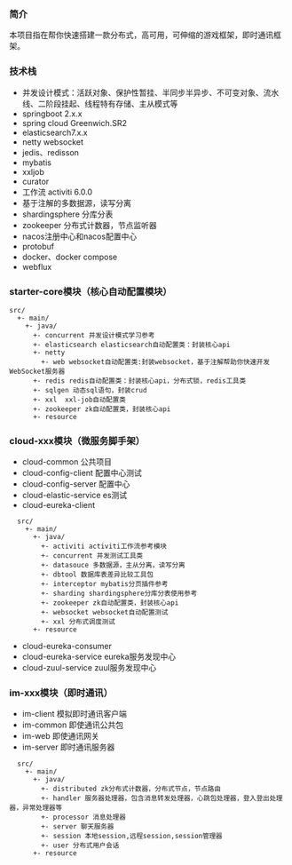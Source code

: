 ### 简介
本项目指在帮你快速搭建一款分布式，高可用，可伸缩的游戏框架，即时通讯框架。

### 技术栈
- 并发设计模式：活跃对象、保护性暂挂、半同步半异步、不可变对象、流水线、二阶段挂起、线程特有存储、主从模式等
- springboot 2.x.x 
- spring cloud Greenwich.SR2 
- elasticsearch7.x.x
- netty websocket
- jedis、redisson
- mybatis
- xxljob
- curator
- 工作流 activiti 6.0.0
- 基于注解的多数据源，读写分离
- shardingsphere 分库分表
- zookeeper 分布式计数器，节点监听器
- nacos注册中心和nacos配置中心
- protobuf
- docker、docker compose
- webflux

### starter-core模块（核心自动配置模块）
```
src/
  +- main/
    +- java/
      +- concurrent 并发设计模式学习参考
      +- elasticsearch elasticsearch自动配置类：封装核心api
      +- netty
        +- web websocket自动配置类:封装websocket，基于注解帮助你快速开发WebSocket服务器
      +- redis redis自动配置类：封装核心api，分布式锁，redis工具类
      +- sqlgen 动态sql语句，封装crud
      +- xxl  xxl-job自动配置类
      +- zookeeper zk自动配置类，封装核心api
      +- resource
```

### cloud-xxx模块（微服务脚手架）


- cloud-common 公共项目
- cloud-config-client 配置中心测试 
- cloud-config-server 配置中心
- cloud-elastic-service es测试
- cloud-eureka-client 
```
  src/
    +- main/
      +- java/
        +- activiti activiti工作流参考模块
        +- concurrent 并发测试工具类
        +- datasouce 多数据源，主从分离，读写分离
        +- dbtool 数据库表差异比较工具包
        +- interceptor mybatis分页插件参考
        +- sharding shardingsphere分库分表使用参考
        +- zookeeper zk自动配置类，封装核心api
        +- websocket websocket自动配置测试
        +- xxl 分布式调度测试
      +- resource
```
- cloud-eureka-consumer 
- cloud-eureka-service eureka服务发现中心
- cloud-zuul-service zuul服务发现中心

### im-xxx模块（即时通讯）
- im-client 模拟即时通讯客户端
- im-common 即使通讯公共包
- im-web 即使通讯网关
- im-server 即时通讯服务器
```
  src/
    +- main/
      +- java/
        +- distributed zk分布式计数器，分布式节点，节点路由
        +- handler 服务器处理器，包含消息转发处理器，心跳包处理器，登入登出处理器，异常处理器等
        +- processor 消息处理器
        +- server 聊天服务器
        +- session 本地session,远程session,session管理器
        +- user 分布式用户会话
      +- resource
```
    